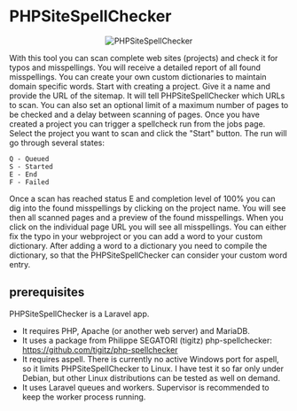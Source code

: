 # PHPSiteSpellChecker

<p align="center">
    <img src="https://www.hoferichter.net/logo/PhpSpellChecker_v4.png" alt="PHPSiteSpellChecker">
</p>

With this tool you can scan complete web sites (projects) and check it for typos and misspellings. You will receive a detailed report of all found misspellings. You can create your own custom dictionaries to maintain domain specific words.
Start with creating a project. Give it a name and provide the URL of the sitemap. It will tell PHPSiteSpellChecker which URLs to scan. You can also set an optional limit of a maximum number of pages to be checked and a delay between scanning of pages.
Once you have created a project you can trigger a spellcheck run from the jobs page. Select the project you want to scan and click the "Start" button. The run will go through several states:

    Q - Queued
    S - Started
    E - End
    F - Failed

Once a scan has reached status E and completion level of 100% you can dig into the found misspellings by clicking on the project name. You will see then all scanned pages and a preview of the found misspellings. When you click on the individual page URL you will see all misspellings. You can either fix the typo in your webproject or you can add a word to your custom dictionary. After adding a word to a dictionary you need to compile the dictionary, so that the PHPSiteSpellChecker can consider your custom word entry. 

## prerequisites

PHPSiteSpellChecker is a Laravel app. 
* It requires PHP, Apache (or another web server) and MariaDB.  
* It uses a package from Philippe SEGATORI (tigitz) php-spellchecker: https://github.com/tigitz/php-spellchecker
* It requires aspell. There is currently no active Windows port for aspell, so it limits PHPSiteSpellChecker to Linux. I have test it so far only under Debian, but other Linux distributions can be tested as well on demand.
* It uses Laravel queues and workers. Supervisor is recommended to keep the worker process running.
